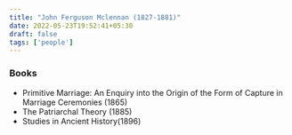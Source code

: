 ```yaml
---
title: "John Ferguson Mclennan (1827-1881)"
date: 2022-05-23T19:52:41+05:30
draft: false
tags: ['people']
---
```


### Books

- Primitive Marriage: An Enquiry into the Origin of the Form of Capture in Marriage Ceremonies (1865)
- The Patriarchal Theory (1885)
- Studies in Ancient History(1896)
